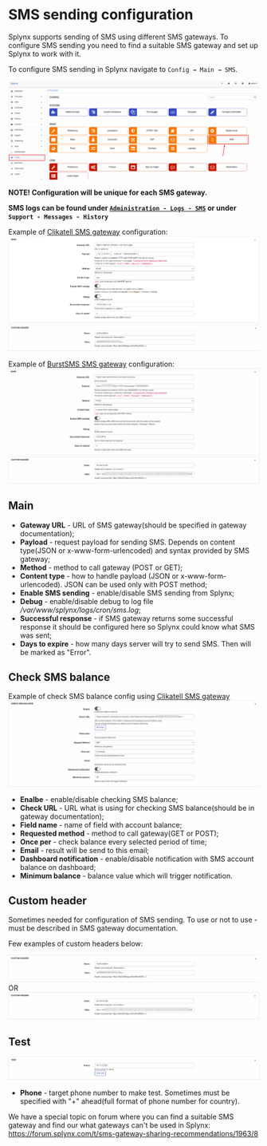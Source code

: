 SMS sending configuration
=========

Splynx supports sending of SMS using different SMS gateways. To configure SMS sending you need to find a suitable SMS gateway and set up Splynx to work with it.

To configure SMS sending in Splynx navigate to `Config → Main → SMS`.

![Config menu](main_menu.png)

**NOTE! Configuration will be unique for each SMS gateway.**

**SMS logs can be found under [`Administration - Logs - SMS`](../../../administration/logs/sms/sms.md) or under `Support - Messages - History`**

Example of [Clikatell SMS gateway](https://www.clickatell.com/) configuration:
![main](main.png)
![main](custom_header.png)

Example of [BurstSMS SMS gateway](https://burstsms.com.au/sms-api) configuration:
![main](urlencoded_main.png)
![main](urlencoded_header.png)

## Main
* **Gateway URL** - URL of SMS gateway(should be specified in gateway documentation);
* **Payload** - request payload for sending SMS. Depends on content type(JSON or x-www-form-urlencoded) and syntax provided by SMS gateway;
* **Method** - method to call gateway (POST or GET);
* **Content type** - how to handle payload (JSON or x-www-form-urlencoded). JSON can be used only with POST method;
* **Enable SMS sending** - enable/disable SMS sending from Splynx;
* **Debug** - enable/disable debug to log file */var/www/splynx/logs/cron/sms.log*;
* **Successful response** - if SMS gateway returns some successful response it should be configured here so Splynx could know what SMS was sent;
* **Days to expire** - how many days server will try to send SMS. Then will be marked as "Error".

## Check SMS balance
Example of check SMS balance config using [Clikatell SMS gateway](https://www.clickatell.com/)
![main](check_balance.png)

* **Enalbe** - enable/disable checking SMS balance;
* **Check URL** - URL what is using for checking SMS balance(should be in gateway documentation);
* **Field name** - name of field with account balance;
* **Requested method** - method to call gateway(GET or POST);
* **Once per** - check balance every selected period of time;
* **Email** - result will be send to this email;
* **Dashboard notification** - enable/disable notification with SMS account balance on dashboard;
* **Minimum balance** - balance value which will trigger notification.

## Custom header
Sometimes needed for configuration of SMS sending. To use or not to use - must be described in SMS gateway documentation.

Few examples of custom headers below:

![header1](custom_header.png)
OR
![header2](urlencoded_header.png)

## Test

![test](test.png)

* **Phone** - target phone number to make test. Sometimes must be specified with "+" ahead(full format of phone number for country).

We have a special topic on forum where you can find a suitable SMS gateway and find our what gateways can't be used in Splynx: https://forum.splynx.com/t/sms-gateway-sharing-recommendations/1963/8
